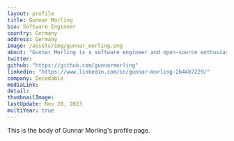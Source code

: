 ```yaml
---
layout: profile
title: Gunnar Morling
bio: Software Engineer
country: Germany
address: Germany
image: /assets/img/gunnar_morling.png
about: "Gunnar Morling is a software engineer and open-source enthusiast by heart. Before joining Decodable, he worked at Red Hat, where he led the Debezium project, a platform for change data capture (CDC). He is a Java Champion, the spec lead for Bean Validation 2.0 (JSR 380), a prolific blogger, and has founded multiple open source projects such as kcctl, JfrUnit, and MapStruct. Gunnar is based in Hamburg, Germany."
twitter: 
github: "https://github.com/gunnarmorling"
linkedin: "https://www.linkedin.com/in/gunnar-morling-2b44b7229/"
company: Decodable
mediaLink:
detail: 
thumbnailImage:
lastUpdate: Nov 20, 2023
multiYear: true
---
```


This is the body of Gunnar Morling's profile page.
